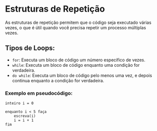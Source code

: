# Estruturas de Repetição

As estruturas de repetição permitem que o código seja executado várias vezes, o que é útil quando você precisa repetir um processo múltiplas vezes.

## Tipos de Loops:

- `for`: Executa um bloco de código um número específico de vezes.
- `while`: Executa um bloco de código enquanto uma condição for verdadeira.
- `do while`: Executa um bloco de código pelo menos uma vez, e depois continua enquanto a condição for verdadeira.

### Exemplo em pseudocódigo:

```pseudocode
inteiro i = 0

enquanto i < 5 faça
    escreva(i)
    i = i + 1
fim